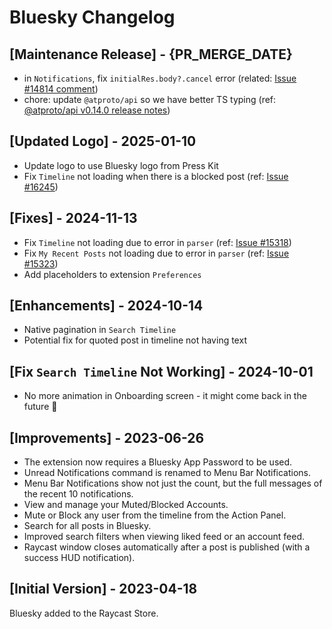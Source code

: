 # Bluesky Changelog

## [Maintenance Release] - {PR_MERGE_DATE}

- in `Notifications`, fix `initialRes.body?.cancel` error (related: [Issue #14814 comment](https://github.com/raycast/extensions/issues/14814#issuecomment-2396432584)) 
- chore: update `@atproto/api` so we have better TS typing (ref: [@atproto/api v0.14.0 release notes](https://docs.bsky.app/blog))

## [Updated Logo] - 2025-01-10

- Update logo to use Bluesky logo from Press Kit
- Fix `Timeline` not loading when there is a blocked post (ref: [Issue #16245](https://github.com/raycast/extensions/issues/))

## [Fixes] - 2024-11-13

- Fix `Timeline` not loading due to error in `parser` (ref: [Issue #15318](https://github.com/raycast/extensions/issues/15318))
- Fix `My Recent Posts` not loading due to error in `parser` (ref: [Issue #15323](https://github.com/raycast/extensions/issues/15323))
- Add placeholders to extension `Preferences`

## [Enhancements] - 2024-10-14

- Native pagination in `Search Timeline`
- Potential fix for quoted post in timeline not having text

## [Fix `Search Timeline` Not Working] - 2024-10-01

- No more animation in Onboarding screen - it might come back in the future 👀

## [Improvements] - 2023-06-26

- The extension now requires a Bluesky App Password to be used.
- Unread Notifications command is renamed to Menu Bar Notifications.
- Menu Bar Notifications show not just the count, but the full messages of the recent 10 notifications.
- View and manage your Muted/Blocked Accounts.
- Mute or Block any user from the timeline from the Action Panel.
- Search for all posts in Bluesky.
- Improved search filters when viewing liked feed or an account feed.
- Raycast window closes automatically after a post is published (with a success HUD notification).

## [Initial Version] - 2023-04-18

Bluesky added to the Raycast Store.
